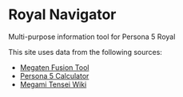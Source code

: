 # Royal Navigator

Multi-purpose information tool for Persona 5 Royal

This site uses data from the following sources:
- [Megaten Fusion Tool](https://github.com/aqiu384/megaten-fusion-tool)
- [Persona 5 Calculator](https://github.com/chinhodado/persona5_calculator)
- [Megami Tensei Wiki](https://megamitensei.fandom.com/wiki/Megami_Tensei_Wiki)
